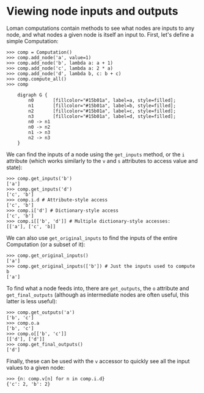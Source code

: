 # Viewing node inputs and outputs

Loman computations contain methods to see what nodes are inputs to any node, and what nodes a given node is itself an input to. First, let's define a simple Computation:

```pycon
>>> comp = Computation()
>>> comp.add_node('a', value=1)
>>> comp.add_node('b', lambda a: a + 1)
>>> comp.add_node('c', lambda a: 2 * a)
>>> comp.add_node('d', lambda b, c: b + c)
>>> comp.compute_all()
>>> comp
```

```{graphviz}
    digraph G {
        n0       [fillcolor="#15b01a", label=a, style=filled];
        n1       [fillcolor="#15b01a", label=b, style=filled];
        n2       [fillcolor="#15b01a", label=c, style=filled];
        n3       [fillcolor="#15b01a", label=d, style=filled];
        n0 -> n1
        n0 -> n2
        n1 -> n3
        n2 -> n3
    }
```

We can find the inputs of a node using the `get_inputs` method, or the `i` attribute (which works similarly to the `v` and `s` attributes to access value and state):

```pycon
>>> comp.get_inputs('b')
['a']
>>> comp.get_inputs('d')
['c', 'b']
>>> comp.i.d # Attribute-style access
['c', 'b']
>>> comp.i['d'] # Dictionary-style access
['c', 'b']
>>> comp.i[['b', 'd']] # Multiple dictionary-style accesses:
[['a'], ['c', 'b]]
```

We can also use `get_original_inputs` to find the inputs of the entire Computation (or a subset of it):

```pycon
>>> comp.get_original_inputs()
['a']
>>> comp.get_original_inputs(['b']) # Just the inputs used to compute b
['a']
```

To find what a node feeds into, there are `get_outputs`, the `o` attribute and `get_final_outputs` (although as intermediate nodes are often useful, this latter is less useful):

```pycon
>>> comp.get_outputs('a')
['b', 'c']
>>> comp.o.a
['b', 'c']
>>> comp.o[['b', 'c']]
[['d'], ['d']]
>>> comp.get_final_outputs()
['d']
```

Finally, these can be used with the `v` accessor to quickly see all the input values to a given node:

```pycon
>>> {n: comp.v[n] for n in comp.i.d}
{'c': 2, 'b': 2}
```
